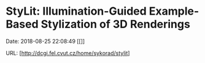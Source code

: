 # StyLit: Illumination-Guided Example-Based Stylization of 3D Renderings

Date: 2018-08-25 22:08:49
[[]]

URL: [http://dcgi.fel.cvut.cz/home/sykorad/stylit]

